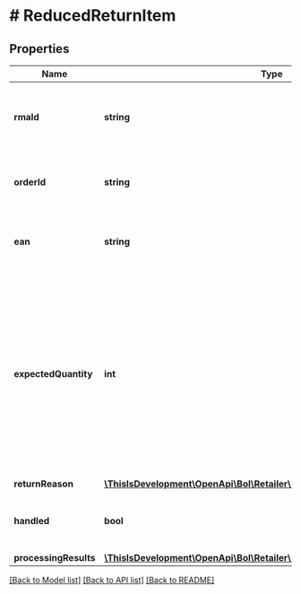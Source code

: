 # # ReducedReturnItem

## Properties

Name | Type | Description | Notes
------------ | ------------- | ------------- | -------------
**rmaId** | **string** | The RMA (Return Merchandise Authorization) identifier of the return. |
**orderId** | **string** | The id of the customer order this return item is in. |
**ean** | **string** | The EAN number associated with this product. |
**expectedQuantity** | **int** | The quantity that is expected to be returned by the customer. Note: this can be greater than 1 in case the customer ordered a quantity greater than 1 of the same product in the same customer order. |
**returnReason** | [**\ThisIsDevelopment\OpenApi\Bol\Retailer\Models\ReturnReason**](ReturnReason.md) |  |
**handled** | **bool** | Indicates if this return item has been handled (by the retailer). |
**processingResults** | [**\ThisIsDevelopment\OpenApi\Bol\Retailer\Models\ReturnProcessingResult[]**](ReturnProcessingResult.md) |  |

[[Back to Model list]](../../README.md#models) [[Back to API list]](../../README.md#endpoints) [[Back to README]](../../README.md)
